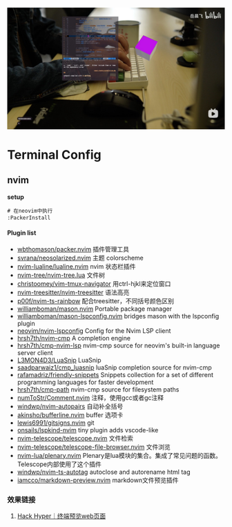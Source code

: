 ![Nvim](./Image/codding.jpg)
# Terminal Config

## nvim

**setup**
```shell
# 在neovim中执行
:PackerInstall
```

#### Plugin list 
- [wbthomason/packer.nvim](https://github.com/wbthomason/packer.nvim) 插件管理工具 
- [svrana/neosolarized.nvim](https://github.com/svrana/neosolarized.nvim) 主题 colorscheme
- [nvim-lualine/lualine.nvim](https://github.com/nvim-lualine/lualine.nvim) nvim 状态栏插件
- [nvim-tree/nvim-tree.lua](https://github.com/nvim-tree/nvim-tree.lua) 文件树
- [christoomey/vim-tmux-navigator](https://github.com/christoomey/vim-tmux-navigator) 用ctrl-hjkl来定位窗口
- [nvim-treesitter/nvim-treesitter](https://github.com/nvim-treesitter/nvim-treesitter) 语法高亮
- [p00f/nvim-ts-rainbow](https://github.com/p00f/nvim-ts-rainbow) 配合treesitter，不同括号颜色区别
- [williamboman/mason.nvim](https://github.com/williamboman/mason.nvim) Portable package manager
- [williamboman/mason-lspconfig.nvim](https://github.com/williamboman/mason-lspconfig.nvim) bridges mason with the lspconfig plugin
- [neovim/nvim-lspconfig](https://github.com/neovim/nvim-lspconfig) Config for the Nvim LSP client
- [hrsh7th/nvim-cmp](https://github.com/hrsh7th/nvim-cmp) A completion engine
- [hrsh7th/cmp-nvim-lsp](https://github.com/hrsh7th/cmp-nvim-lsp) nvim-cmp source for neovim's built-in language server client
- [L3MON4D3/LuaSnip](https://github.com/L3MON4D3/LuaSnip) LuaSnip
- [saadparwaiz1/cmp_luasnip](saadparwaiz1/cmp_luasnip) luaSnip completion source for nvim-cmp
- [rafamadriz/friendly-snippets](https://github.com/rafamadriz/friendly-snippets) Snippets collection for a set of different programming languages for faster development
- [hrsh7th/cmp-path](https://github.com/hrsh7th/cmp-path) nvim-cmp source for filesystem paths
- [numToStr/Comment.nvim](https://github.com/numToStr/Comment.nvim) 注释，使用gcc或者gc注释
- [windwp/nvim-autopairs](https://github.com/windwp/nvim-autopairs) 自动补全括号
- [akinsho/bufferline.nvim](https://github.com/akinsho/bufferline.nvim) buffer 选项卡
- [lewis6991/gitsigns.nvim](https://github.com/lewis6991/gitsigns.nvim) git 
- [onsails/lspkind-nvim](https://github.com/onsails/lspkind.nvim) tiny plugin adds vscode-like
- [nvim-telescope/telescope.nvim](https://github.com/nvim-telescope/telescope.nvim) 文件检索
- [nvim-telescope/telescope-file-browser.nvim](https://github.com/nvim-telescope/telescope-file-browser.nvim) 文件浏览
- [nvim-lua/plenary.nvim](https://github.com/nvim-lua/plenary.nvim) Plenary是lua模块的集合。集成了常见问题的函数。Telescope内部使用了这个插件
- [windwp/nvim-ts-autotag](https://github.com/windwp/nvim-ts-autotag) autoclose and autorename html tag
- [iamcco/markdown-preview.nvim](https://github.com/iamcco/markdown-preview.nvim) markdown文件预览插件


### 效果链接
1. [Hack Hyper｜终端预览web页面](https://www.bilibili.com/video/BV1384y1u7rm/)
